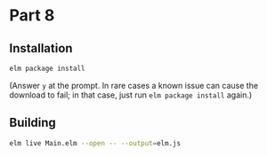 Part 8
======

## Installation

```bash
elm package install
```

(Answer `y` at the prompt. In rare cases a known issue can cause the download
to fail; in that case, just run `elm package install` again.)

## Building

```bash
elm live Main.elm --open -- --output=elm.js
```
